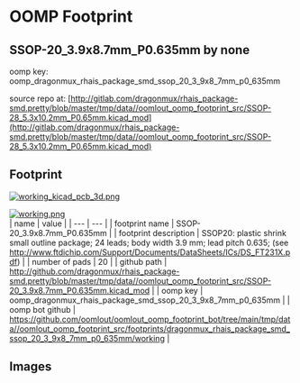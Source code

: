 # OOMP Footprint  
## SSOP-20_3.9x8.7mm_P0.635mm  by none  
  
oomp key: oomp_dragonmux_rhais_package_smd_ssop_20_3_9x8_7mm_p0_635mm  
  
source repo at: [http://gitlab.com/dragonmux/rhais_package-smd.pretty/blob/master/tmp/data//oomlout_oomp_footprint_src/SSOP-28_5.3x10.2mm_P0.65mm.kicad_mod](http://gitlab.com/dragonmux/rhais_package-smd.pretty/blob/master/tmp/data//oomlout_oomp_footprint_src/SSOP-28_5.3x10.2mm_P0.65mm.kicad_mod)  
## Footprint  
  
[![working_kicad_pcb_3d.png](working_kicad_pcb_3d_600.png)](working_kicad_pcb_3d.png)  
  
[![working.png](working_600.png)](working.png)  
| name | value | 
| --- | --- | 
| footprint name | SSOP-20_3.9x8.7mm_P0.635mm | 
| footprint description | SSOP20: plastic shrink small outline package; 24 leads; body width 3.9 mm; lead pitch 0.635; (see http://www.ftdichip.com/Support/Documents/DataSheets/ICs/DS_FT231X.pdf) | 
| number of pads | 20 | 
| github path | http://github.com/dragonmux/rhais_package-smd.pretty/blob/master/tmp/data//oomlout_oomp_footprint_src/SSOP-20_3.9x8.7mm_P0.635mm.kicad_mod | 
| oomp key | oomp_dragonmux_rhais_package_smd_ssop_20_3_9x8_7mm_p0_635mm | 
| oomp bot github | https://github.com/oomlout/oomlout_oomp_footprint_bot/tree/main/tmp/data//oomlout_oomp_footprint_src/footprints/dragonmux_rhais_package_smd_ssop_20_3_9x8_7mm_p0_635mm/working | 
## Images  
